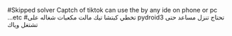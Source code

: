 #Skipped solver Captch of tiktok can use the by any ide on phone or pc ...etc
#تخطي كبتشا تيك مالت مكعبات شغاله على pydroid3 تحتاج تنزل مساعد حتى تشتغل وياك

